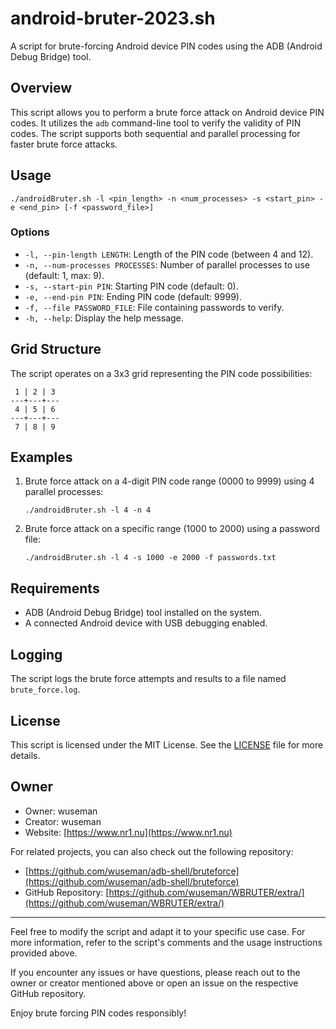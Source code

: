 # android-bruter-2023.sh

A script for brute-forcing Android device PIN codes using the ADB (Android Debug Bridge) tool.

## Overview

This script allows you to perform a brute force attack on Android device PIN codes. It utilizes the `adb` command-line tool to verify the validity of PIN codes. The script supports both sequential and parallel processing for faster brute force attacks.

## Usage

```shell
./androidBruter.sh -l <pin_length> -n <num_processes> -s <start_pin> -e <end_pin> [-f <password_file>]
```

### Options

- `-l, --pin-length LENGTH`: Length of the PIN code (between 4 and 12).
- `-n, --num-processes PROCESSES`: Number of parallel processes to use (default: 1, max: 9).
- `-s, --start-pin PIN`: Starting PIN code (default: 0).
- `-e, --end-pin PIN`: Ending PIN code (default: 9999).
- `-f, --file PASSWORD_FILE`: File containing passwords to verify.
- `-h, --help`: Display the help message.

## Grid Structure

The script operates on a 3x3 grid representing the PIN code possibilities:

```
 1 | 2 | 3 
---+---+---
 4 | 5 | 6 
---+---+---
 7 | 8 | 9 
```

## Examples

1. Brute force attack on a 4-digit PIN code range (0000 to 9999) using 4 parallel processes:
   ```shell
   ./androidBruter.sh -l 4 -n 4
   ```

2. Brute force attack on a specific range (1000 to 2000) using a password file:
   ```shell
   ./androidBruter.sh -l 4 -s 1000 -e 2000 -f passwords.txt
   ```

## Requirements

- ADB (Android Debug Bridge) tool installed on the system.
- A connected Android device with USB debugging enabled.

## Logging

The script logs the brute force attempts and results to a file named `brute_force.log`.

## License

This script is licensed under the MIT License. See the [LICENSE](LICENSE) file for more details.

## Owner

- Owner: wuseman
- Creator: wuseman
- Website: [https://www.nr1.nu](https://www.nr1.nu)

For related projects, you can also check out the following repository:

- [https://github.com/wuseman/adb-shell/bruteforce](https://github.com/wuseman/adb-shell/bruteforce)
- GitHub Repository: [https://github.com/wuseman/WBRUTER/extra/](https://github.com/wuseman/WBRUTER/extra/)

---

Feel free to modify the script and adapt it to your specific use case. For more information, refer to the script's comments and the usage instructions provided above.

If you encounter any issues or have questions, please reach out to the owner or creator mentioned above or open an issue on the respective GitHub repository.

Enjoy brute forcing PIN codes responsibly!


